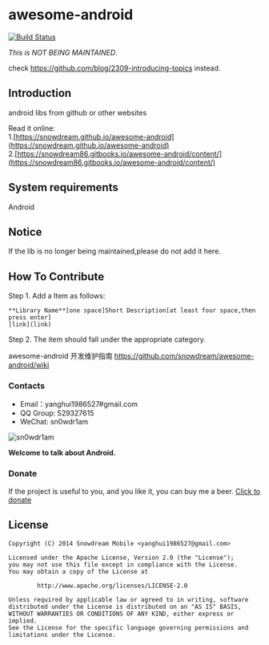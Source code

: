 # awesome-android
[![Build Status](https://travis-ci.org/snowdream/awesome-android.svg?branch=master)](https://travis-ci.org/snowdream/awesome-android)

 *This is NOT BEING MAINTAINED*.
 
 check https://github.com/blog/2309-introducing-topics instead.
 
## Introduction
android libs from github or other websites 

Read it online:       
1.[https://snowdream.github.io/awesome-android](https://snowdream.github.io/awesome-android)             
2.[https://snowdream86.gitbooks.io/awesome-android/content/](https://snowdream86.gitbooks.io/awesome-android/content/)

## System requirements
Android

## Notice
If the lib is no longer being maintained,please do not add it here.

## How To Contribute
Step 1. Add a Item as follows:
```
**Library Name**[one space]Short Description[at least four space,then press enter]
[link](link)
```

Step 2. The item should fall under the appropriate category.

awesome-android 开发维护指南 https://github.com/snowdream/awesome-android/wiki

### Contacts
* Email：yanghui1986527#gmail.com
* QQ Group: 529327615     
* WeChat:  sn0wdr1am      

![sn0wdr1am](https://static.dingtalk.com/media/lADOmAwFCs0BAs0BAg_258_258.jpg)

**Welcome to talk about Android.**

### Donate
If the project is useful to you, and you like it, you can buy me a beer. 
[Click to donate](Donate.md)

## License
```
Copyright (C) 2014 Snowdream Mobile <yanghui1986527@gmail.com>

Licensed under the Apache License, Version 2.0 (the "License");
you may not use this file except in compliance with the License.
You may obtain a copy of the License at

        http://www.apache.org/licenses/LICENSE-2.0

Unless required by applicable law or agreed to in writing, software
distributed under the License is distributed on an "AS IS" BASIS,
WITHOUT WARRANTIES OR CONDITIONS OF ANY KIND, either express or implied.
See the License for the specific language governing permissions and
limitations under the License.
```
